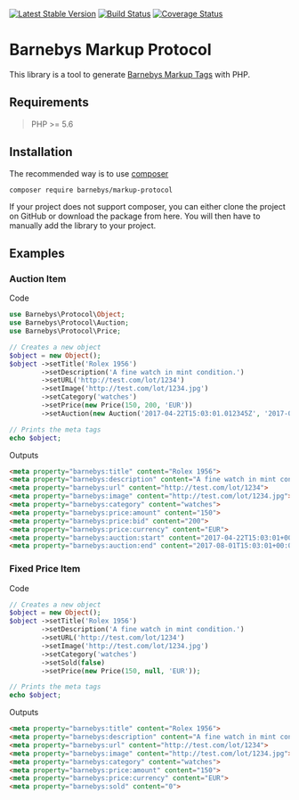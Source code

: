 [![Latest Stable Version](https://poser.pugx.org/barnebys/markup-protocol/v/stable)](https://packagist.org/packages/barnebys/markup-protocol)
[![Build Status](https://travis-ci.org/barnebys/markup-protocol.svg?branch=master)](https://travis-ci.org/barnebys/markup-protocol)
[![Coverage Status](https://coveralls.io/repos/github/barnebys/markup-protocol/badge.svg?branch=master)](https://coveralls.io/github/barnebys/markup-protocol?branch=master)

# Barnebys Markup Protocol

This library is a tool to generate [Barnebys Markup Tags](https://dev.bbys.io/) with PHP.

## Requirements 

> PHP >= 5.6

## Installation

The recommended way is to use [composer](https://www.google.se/url?sa=t&rct=j&q=&esrc=s&source=web&cd=2&cad=rja&uact=8&ved=0ahUKEwiAjrXw6dDTAhVNZlAKHb06CKwQFgg7MAE&url=https%3A%2F%2Fgetcomposer.org%2F&usg=AFQjCNH7QQE7wICZatZPhYJLbpp9LfGRww) 

```composer require barnebys/markup-protocol```

If your project does not support composer, you can either clone the project on GitHub or download
the package from here. You will then have to manually add the library to your project.

## Examples


### Auction Item
  
Code
  
```PHP
use Barnebys\Protocol\Object;
use Barnebys\Protocol\Auction;
use Barnebys\Protocol\Price;

// Creates a new object
$object = new Object();
$object ->setTitle('Rolex 1956')
        ->setDescription('A fine watch in mint condition.')
        ->setURL('http://test.com/lot/1234')
        ->setImage('http://test.com/lot/1234.jpg')
        ->setCategory('watches')
        ->setPrice(new Price(150, 200, 'EUR'))
        ->setAuction(new Auction('2017-04-22T15:03:01.012345Z', '2017-08-01T15:03:01.012345Z'));

// Prints the meta tags
echo $object;
```

Outputs 

```HTML
<meta property="barnebys:title" content="Rolex 1956">
<meta property="barnebys:description" content="A fine watch in mint condition.">
<meta property="barnebys:url" content="http://test.com/lot/1234">
<meta property="barnebys:image" content="http://test.com/lot/1234.jpg">
<meta property="barnebys:category" content="watches">
<meta property="barnebys:price:amount" content="150">
<meta property="barnebys:price:bid" content="200">
<meta property="barnebys:price:currency" content="EUR">
<meta property="barnebys:auction:start" content="2017-04-22T15:03:01+00:00">
<meta property="barnebys:auction:end" content="2017-08-01T15:03:01+00:00">
```

### Fixed Price Item

Code

```PHP
// Creates a new object
$object = new Object();
$object ->setTitle('Rolex 1956')
        ->setDescription('A fine watch in mint condition.')
        ->setURL('http://test.com/lot/1234')
        ->setImage('http://test.com/lot/1234.jpg')
        ->setCategory('watches')
        ->setSold(false)
        ->setPrice(new Price(150, null, 'EUR'));

// Prints the meta tags
echo $object;
```

Outputs

```HTML
<meta property="barnebys:title" content="Rolex 1956">
<meta property="barnebys:description" content="A fine watch in mint condition.">
<meta property="barnebys:url" content="http://test.com/lot/1234">
<meta property="barnebys:image" content="http://test.com/lot/1234.jpg">
<meta property="barnebys:category" content="watches">
<meta property="barnebys:price:amount" content="150">
<meta property="barnebys:price:currency" content="EUR">
<meta property="barnebys:sold" content="0">

```